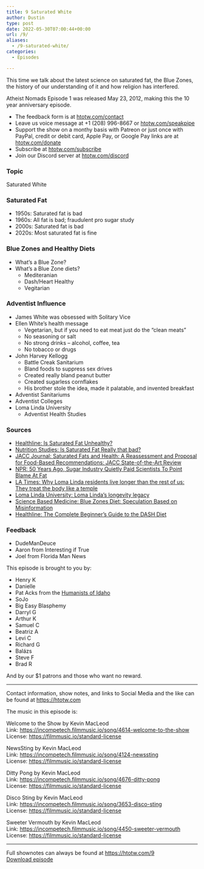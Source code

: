 ```yaml
---
title: 9 Saturated White
author: Dustin
type: post
date: 2022-05-30T07:00:44+00:00
url: /9/
aliases:
  - /9-saturated-white/
categories:
  - Episodes

---
```

<div id="buzzsprout-player-10671036"></div><script src="https://www.buzzsprout.com/1983601/10671036-9-saturated-white.js?container_id=buzzsprout-player-10671036&player=small" type="text/javascript" charset="utf-8"></script>


This time we talk about the latest science on saturated fat, the Blue Zones, the history of our understanding of it and how religion has interfered.

Atheist Nomads Episode 1 was released May 23, 2012, making this the 10 year anniversary episode.

<!--more-->

  * The feedback form is at [htotw.com/contact][1]
  * Leave us voice message at +1 (208) 996-8667 or [htotw.com/speakpipe][2]
  * Support the show on a monthy basis with Patreon or just once with PayPal, credit or debit card, Apple Pay, or Google Pay links are at [htotw.com/donate][3]
  * Subscribe at [htotw.com/subscribe][4]
  * Join our Discord server at [htotw.com/discord][5]

### Topic

Saturated White

### Saturated Fat

  * 1950s: Saturated fat is bad
  * 1960s: All fat is bad; fraudulent pro sugar study
  * 2000s: Saturated fat is bad
  * 2020s: Most saturated fat is fine

### Blue Zones and Healthy Diets

  * What’s a Blue Zone?
  * What’s a Blue Zone diets? 
      * Mediteranian
      * Dash/Heart Healthy
      * Vegitarian

### Adventist Influence

  * James White was obsessed with Solitary Vice
  * Ellen White’s health message 
      * Vegetarian, but if you need to eat meat just do the “clean meats”
      * No seasoning or salt
      * No strong drinks &#8211; alcohol, coffee, tea
      * No tobacco or drugs
  * John Harvey Kellogg 
      * Battle Creak Sanitarium
      * Bland foods to suppress sex drives
      * Created really bland peanut butter
      * Created sugarless cornflakes
      * His brother stole the idea, made it palatable, and invented breakfast
  * Adventist Sanitariums
  * Adventist Colleges
  * Loma Linda University 
      * Adventist Health Studies

### Sources

  * [Healthline: Is Saturated Fat Unhealthy?][6]
  * [Nutrition Studies: Is Saturated Fat Really that bad?][7]
  * [JACC Journal: Saturated Fats and Health: A Reassessment and Proposal for Food-Based Recommendations: JACC State-of-the-Art Review][8]
  * [NPR: 50 Years Ago, Sugar Industry Quietly Paid Scientists To Point Blame At Fat][9]
  * [LA Times: Why Loma Linda residents live longer than the rest of us: They treat the body like a temple][10]
  * [Loma Linda University: Loma Linda’s longevity legacy][11]
  * [Science Based Medicine: Blue Zones Diet: Speculation Based on Misinformation][12]
  * [Healthline: The Complete Beginner’s Guide to the DASH Diet][13]

### Feedback

  * DudeManDeuce
  * Aaron from Interesting if True
  * Joel from Florida Man News

This episode is brought to you by:

  * Henry K
  * Danielle
  * Pat Acks from the [Humanists of Idaho][14]
  * SoJo
  * Big Easy Blasphemy
  * Darryl G
  * Arthur K
  * Samuel C
  * Beatriz A
  * Levi C
  * Richard G
  * Balázs
  * Steve F
  * Brad R

And by our $1 patrons and those who want no reward.

* * *

Contact information, show notes, and links to Social Media and the like can be found at <https://htotw.com>

The music in this episode is:

Welcome to the Show by Kevin MacLeod  
Link: https://incompetech.filmmusic.io/song/4614-welcome-to-the-show  
License: https://filmmusic.io/standard-license

NewsSting by Kevin MacLeod  
Link: https://incompetech.filmmusic.io/song/4124-newssting  
License: https://filmmusic.io/standard-license

Ditty Pong by Kevin MacLeod  
Link: https://incompetech.filmmusic.io/song/4676-ditty-pong  
License: https://filmmusic.io/standard-license

Disco Sting by Kevin MacLeod  
Link: https://incompetech.filmmusic.io/song/3653-disco-sting  
License: https://filmmusic.io/standard-license

Sweeter Vermouth by Kevin MacLeod  
Link: https://incompetech.filmmusic.io/song/4450-sweeter-vermouth  
License: https://filmmusic.io/standard-license

* * *

Full shownotes can always be found at <https://htotw.com/9>  
[Download episode][15]

 [1]: https://htotw.com/contact
 [2]: https://htotw.com/speakpike
 [3]: https://htotw.com/donate
 [4]: https://htotw.com/subscribe
 [5]: https://htotw.com/discord
 [6]: https://www.healthline.com/nutrition/saturated-fat
 [7]: https://nutritionstudies.org/is-saturated-fat-really-that-bad/
 [8]: https://www.jacc.org/doi/10.1016/j.jacc.2020.05.077
 [9]: https://www.npr.org/sections/thetwo-way/2016/09/13/493739074/50-years-ago-sugar-industry-quietly-paid-scientists-to-point-blame-at-fat
 [10]: https://www.latimes.com/health/la-he-blue-zone-loma-linda-20150711-story.html
 [11]: https://news.llu.edu/health-wellness/loma-linda-s-longevity-legacy
 [12]: https://sciencebasedmedicine.org/blue-zones-diet-speculation-based-on-misinformation/
 [13]: https://www.healthline.com/nutrition/dash-diet
 [14]: https://www.humanistsofidaho.org/
 [15]: https://www.buzzsprout.com/1983601/10671036-9-saturated-white.mp3?download=true